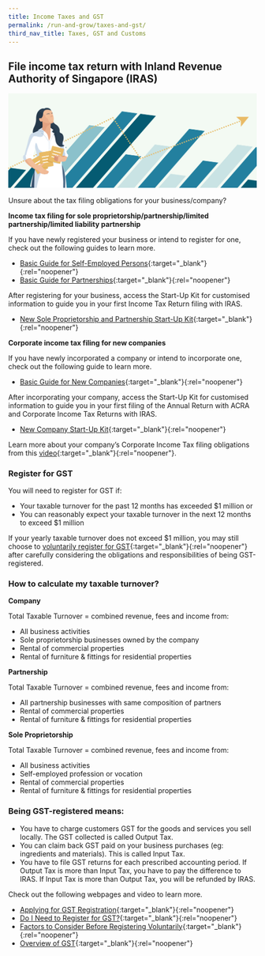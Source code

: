 ```yaml
---
title: Income Taxes and GST
permalink: /run-and-grow/taxes-and-gst/
third_nav_title: Taxes, GST and Customs
---
```


## File income tax return with Inland Revenue Authority of Singapore (IRAS)

![Taxes GST](/images/grow/RunandGrow_TaxesGST.jpg)

Unsure about the tax filing obligations for your business/company?

**Income tax filing for sole proprietorship/partnership/limited partnership/limited liability partnership**

If you have newly registered your business or intend to register for one, check out the following guides to learn more.

- [Basic Guide for Self-Employed Persons](https://www.iras.gov.sg/irashome/Businesses/Self-Employed/Learning-the-basics/Basic-Guide-for-Self-Employed-Persons/){:target="_blank"}{:rel="noopener"}
- [Basic Guide for Partnerships](https://www.iras.gov.sg/irashome/Businesses/Self-Employed/Learning-the-basics/Basic-Guide-for-Partnerships/){:target="_blank"}{:rel="noopener"}

After registering for your business, access the Start-Up Kit for customised information to guide you in your first Income Tax Return filing with IRAS.

- [New Sole Proprietorship and Partnership Start-Up Kit](https://www.iras.gov.sg/irashome/Businesses/Self-Employed/Learning-the-basics/New-Sole-Proprietorship-and-Partnership-Start-Up-Kit/){:target="_blank"}{:rel="noopener"}

**Corporate income tax filing for new companies**

If you have newly incorporated a company or intend to incorporate one, check out the following guide to learn more.

- [Basic Guide for New Companies](https://www.iras.gov.sg/irashome/NewCompanies/){:target="_blank"}{:rel="noopener"}

After incorporating your company, access the Start-Up Kit for customised information to guide you in your first filing of the Annual Return with ACRA and Corporate Income Tax Returns with IRAS.

- [New Company Start-Up Kit](https://www.iras.gov.sg/irashome/Businesses/Companies/Learning-the-basics-of-Corporate-Income-Tax/New-Company-Start-Up-Kit/){:target="_blank"}{:rel="noopener"}

Learn more about your company’s Corporate Income Tax filing obligations from this [video](https://www.youtube.com/watch?v=CLT0Qc9abbg&feature=youtu.be){:target="_blank"}{:rel="noopener"}.

### Register for GST

You will need to register for GST if:

- Your taxable turnover for the past 12 months has exceeded $1 million or
- You can reasonably expect your taxable turnover in the next 12 months to exceed $1 million

If your yearly taxable turnover does not exceed $1 million, you may still choose to [voluntarily register for GST](https://www.iras.gov.sg/irashome/GST/Non-GST-registered-businesses/Registering-for-GST/Factors-to-Consider-Before-Registering-Voluntarily-for-GST/){:target="_blank"}{:rel="noopener"} after carefully considering the obligations and responsibilities of being GST-registered.

### How to calculate my taxable turnover?

**Company**

Total Taxable Turnover = combined revenue, fees and income from:

- All business activities
- Sole proprietorship businesses owned by the company
- Rental of commercial properties
- Rental of furniture & fittings for residential properties

**Partnership**

Total Taxable Turnover = combined revenue, fees and income from:

- All partnership businesses with same composition of partners
- Rental of commercial properties
- Rental of furniture & fittings for residential properties

**Sole Proprietorship**

Total Taxable Turnover = combined revenue, fees and income from:

- All business activities
- Self-employed profession or vocation
- Rental of commercial properties
- Rental of furniture & fittings for residential properties

### Being GST-registered means:

- You have to charge customers GST for the goods and services you sell locally. The GST collected is called Output Tax.
- You can claim back GST paid on your business purchases (eg: ingredients and materials). This is called Input Tax.
- You have to file GST returns for each prescribed accounting period. If Output Tax is more than Input Tax, you have to pay the difference to IRAS. If Input Tax is more than Output Tax, you will be refunded by IRAS.

Check out the following webpages and video to learn more.

- [Applying for GST Registration](https://www.iras.gov.sg/IRASHome/GST/Non-GST-registered-businesses/Registering-for-GST/Applying-for-GST-Registration/){:target="_blank"}{:rel="noopener"}
- [Do I Need to Register for GST?](https://www.iras.gov.sg/IRASHome/GST/Non-GST-registered-businesses/Registering-for-GST/Do-I-Need-to-Register-for-GST/){:target="_blank"}{:rel="noopener"}
- [Factors to Consider Before Registering Voluntarily](https://www.iras.gov.sg/irashome/GST/Non-GST-registered-businesses/Registering-for-GST/Factors-to-Consider-Before-Registering-Voluntarily-for-GST/){:target="_blank"}{:rel="noopener"}
- [Overview of GST](https://elearn.iras.gov.sg/EdulearnNetUpload/CourseWare/IrasLearning/overviewOfGST/desktop/index.html){:target="_blank"}{:rel="noopener"}

<script src="/jquery/jquery.min.js"></script>
<script src="/jquery/bp-menu-new-tab.js"></script>
